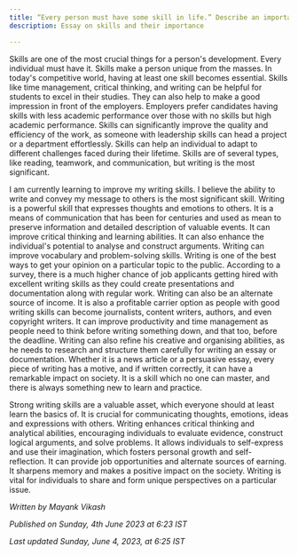 ```yaml
---
title: “Every person must have some skill in life.” Describe an important skill that you are learning, giving the various advantages that will accrue to you after learning it.
description: Essay on skills and their importance

---
```


Skills are one of the most crucial things for a person's development. Every individual must have it. Skills make a person unique from the masses. In today's competitive world, having at least one skill becomes essential. Skills like time management, critical thinking, and writing can be helpful for students to excel in their studies. They can also help to make a good impression in front of the employers. Employers prefer candidates having skills with less academic performance over those with no skills but high academic performance. Skills can significantly improve the quality and efficiency of the work, as someone with leadership skills can head a project or a department effortlessly. Skills can help an individual to adapt to different challenges faced during their lifetime. Skills are of several types, like reading, teamwork, and communication, but writing is the most significant.

I am currently learning to improve my writing skills. I believe the ability to write and convey my message to others is the most significant skill. Writing is a powerful skill that expresses thoughts and emotions to others. It is a means of communication that has been for centuries and used as mean to preserve information and detailed description of valuable events. It can improve critical thinking and learning abilities. It can also enhance the individual's potential to analyse and construct arguments. Writing can improve vocabulary and problem-solving skills. Writing is one of the best ways to get your opinion on a particular topic to the public. According to a survey, there is a much higher chance of job applicants getting hired with excellent writing skills as they could create presentations and documentation along with regular work. Writing can also be an alternate source of income. It is also a profitable carrier option as people with good writing skills can become journalists, content writers, authors, and even copyright writers. It can improve productivity and time management as people need to think before writing something down, and that too, before the deadline. Writing can also refine his creative and organising abilities, as he needs to research and structure them carefully for writing an essay or documentation. Whether it is a news article or a persuasive essay, every piece of writing has a motive, and if written correctly, it can have a remarkable impact on society. It is a skill which no one can master, and there is always something new to learn and practice. 

Strong writing skills are a valuable asset, which everyone should at least learn the basics of. It is crucial for communicating thoughts, emotions, ideas and expressions with others. Writing enhances critical thinking and analytical abilities, encouraging individuals to evaluate evidence, construct logical arguments, and solve problems. It allows individuals to self-express and use their imagination, which fosters personal growth and self-reflection. It can provide job opportunities and alternate sources of earning. It sharpens memory and makes a positive impact on the society. Writing is vital for individuals to share and form unique perspectives on a particular issue.

*Written by Mayank Vikash*

*Published on Sunday, 4th June 2023 at 6:23 IST*

*Last updated Sunday, June 4, 2023, at 6:25 IST*  

